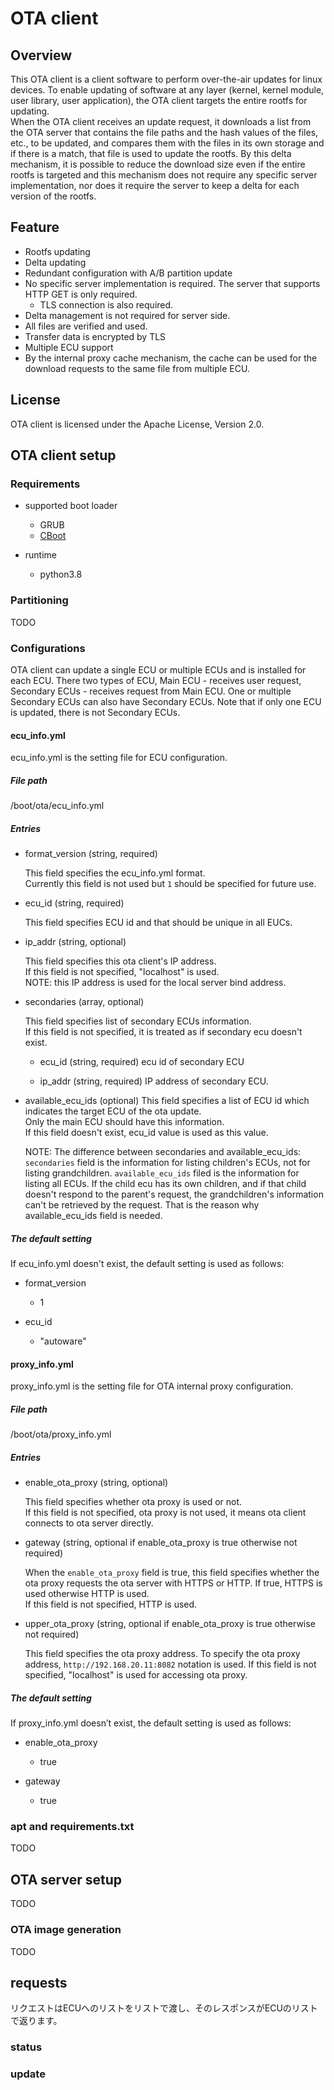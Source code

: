 # OTA client

## Overview

This OTA client is a client software to perform over-the-air updates for linux devices.
To enable updating of software at any layer (kernel, kernel module, user library, user application), the OTA client targets the entire rootfs for updating.  
When the OTA client receives an update request, it downloads a list from the OTA server that contains the file paths and the hash values of the files, etc., to be updated, and compares them with the files in its own storage and if there is a match, that file is used to update the rootfs. By this delta mechanism, it is possible to reduce the download size even if the entire rootfs is targeted and this mechanism does not require any specific server implementation, nor does it require the server to keep a delta for each version of the rootfs.

## Feature

- Rootfs updating
- Delta updating
- Redundant configuration with A/B partition update
- No specific server implementation is required. The server that supports HTTP GET is only required.
  - TLS connection is also required.
- Delta management is not required for server side.
- All files are verified and used.
- Transfer data is encrypted by TLS
- Multiple ECU support
- By the internal proxy cache mechanism, the cache can be used for the download requests to the same file from multiple ECU.

## License

OTA client is licensed under the Apache License, Version 2.0.

## OTA client setup

### Requirements

- supported boot loader
  - GRUB
  - [CBoot](https://docs.nvidia.com/jetson/archives/l4t-archived/l4t-3271/index.html#page/Tegra%20Linux%20Driver%20Package%20Development%20Guide/bootflow_jetson_xavier.html#wwpID0E0JB0HA)

- runtime
  - python3.8

### Partitioning

TODO

### Configurations

OTA client can update a single ECU or multiple ECUs and is installed for each ECU.
There two types of ECU, Main ECU - receives user request, Secondary ECUs - receives request from Main ECU. One or multiple Secondary ECUs can also have Secondary ECUs.
Note that if only one ECU is updated, there is not Secondary ECUs.

#### ecu\_info.yml

ecu_info.yml is the setting file for ECU configuration.

##### File path

/boot/ota/ecu_info.yml

##### Entries

- format_version (string, required)

  This field specifies the ecu_info.yml format.  
  Currently this field is not used but `1` should be specified for future use.

- ecu_id (string, required)

  This field specifies ECU id and that should be unique in all EUCs.

- ip_addr (string, optional)

  This field specifies this ota client's IP address.  
  If this field is not specified, "localhost" is used.  
  NOTE: this IP address is used for the local server bind address.

- secondaries (array, optional)

  This field specifies list of secondary ECUs information.  
  If this field is not specified, it is treated as if secondary ecu doesn't exist.

  - ecu_id (string, required)
    ecu id of secondary ECU

  - ip_addr (string, required)
    IP address of secondary ECU.

- available_ecu_ids (optional)
  This field specifies a list of ECU id which indicates the target ECU of the ota update.  
  Only the main ECU should have this information.  
  If this field doesn't exist, ecu_id value is used as this value.  

  NOTE: The difference between secondaries and available_ecu_ids:  
  `secondaries` field is the information for listing children's ECUs, not for
  listing grandchildren. `available_ecu_ids` filed is the information for listing
  all ECUs. If the child ecu has its own children, and if that child doesn't
  respond to the parent's request, the grandchildren's information can't be
  retrieved by the request. That is the reason why available_ecu_ids field is
  needed.

##### The default setting

If ecu_info.yml doesn't exist, the default setting is used as follows:

- format_version
  - 1

- ecu_id
  - "autoware"

#### proxy\_info.yml

proxy_info.yml is the setting file for OTA internal proxy configuration.

##### File path

/boot/ota/proxy_info.yml

##### Entries

- enable_ota_proxy (string, optional)

  This field specifies whether ota proxy is used or not.  
  If this field is not specified, ota proxy is not used, it means ota client connects to ota server directly.

- gateway (string, optional if enable_ota_proxy is true otherwise not required)

  When the `enable_ota_proxy` field is true, this field specifies whether the ota proxy requests the ota server with HTTPS or HTTP. If true, HTTPS is used otherwise HTTP is used.  
  If this field is not specified, HTTP is used.

- upper_ota_proxy (string, optional if enable_ota_proxy is true otherwise not required)

  This field specifies the ota proxy address.
  To specify the ota proxy address, `http://192.168.20.11:8082` notation is used.
  If this field is not specified, "localhost" is used for accessing ota proxy.

##### The default setting

If proxy_info.yml doesn’t exist, the default setting is used as follows:

- enable_ota_proxy
  - true

- gateway
  - true

### apt and requirements.txt

TODO

## OTA server setup

TODO

### OTA image generation

TODO

## requests

リクエストはECUへのリストをリストで渡し、そのレスポンスがECUのリストで返ります。

### status

### update
